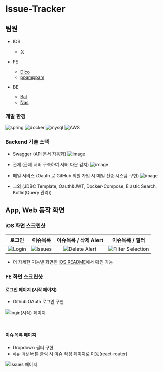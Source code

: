 # Issue-Tracker

## 팀원

- IOS
  - [쏭](https://github.com/1song2)

- FE
  - [Dico](https://github.com/ha3158987)
  - [ppamppam](https://github.com/ppamppamman)

- BE
  - [Bat](https://github.com/kjk402)
  - [Nas](https://github.com/Malloc72P)
  
### 개발 환경

![spring](https://user-images.githubusercontent.com/59398492/117413573-1ab1be00-af51-11eb-962a-876ec517474c.png)
![docker](https://user-images.githubusercontent.com/59398492/124055813-8bf88380-da5f-11eb-86aa-f78719bf9260.png)
![mysql](https://user-images.githubusercontent.com/59398492/114123158-b89f7200-992c-11eb-9392-e8823d075aa7.png)
![AWS](https://user-images.githubusercontent.com/59398492/114123162-b9380880-992c-11eb-9446-25729659d477.png)

### Backend 기술 스택
- Swagger (API 문서 자동화)
  ![image](https://user-images.githubusercontent.com/59398492/124055075-38396a80-da5e-11eb-88e0-acd6ad1150d5.png)

- 관제 (관제 서버 구축하여 서버 다운 감지)
![image](https://user-images.githubusercontent.com/59398492/124054342-c7de1980-da5c-11eb-8399-86d900051ea4.png)

- 메일 서비스 (Oauth 로 GitHub 회원 가입 시 메일 전송 시스템 구현)
  ![image](https://user-images.githubusercontent.com/59398492/124054994-10e29d80-da5e-11eb-8806-7c585144ad6f.png)
  
- 그외 (JDBC Template, Oauth&JWT, Docker-Compose, Elastic Search, Kotlin(Query 관리))


## App, Web 동작 화면
### iOS 화면 스크린샷
로그인                       |  이슈목록                   |  이슈목록 / 삭제 Alert       |  이슈목록 / 필터
:-------------------------:|:-------------------------:|:-------------------------:|:-------------------------:
![Login](https://user-images.githubusercontent.com/56751259/122512816-6c676100-d044-11eb-9fff-ee55888e9f85.png) | ![Issues](https://user-images.githubusercontent.com/56751259/122513048-cbc57100-d044-11eb-9f3e-35c4973e3860.png) | ![Delete Alert](https://user-images.githubusercontent.com/56751259/122514284-ad607500-d046-11eb-84ec-c63371489d7a.png) | ![Filter Selection](https://user-images.githubusercontent.com/56751259/122513217-10e9a300-d045-11eb-88d6-43a95ffbb365.png)
* 더 자세한 기능별 화면은 [iOS README](https://github.com/kjk402/issue-tracker/tree/main/iOS)에서 확인 가능

### FE 화면 스크린샷

#### 로그인 페이지 (시작 페이지)
- Github OAuth 로그인 구현

![login(시작) 페이지](https://user-images.githubusercontent.com/65105537/122518922-d126b980-d04c-11eb-9e19-241a978734ff.gif)

<br>

#### 이슈 목록 페이지
- Dropdown 필터 구현
- `이슈 작성` 버튼 클릭 시 이슈 작성 페이지로 이동(react-router)

![issues 페이지](https://user-images.githubusercontent.com/65105537/122519049-f9aeb380-d04c-11eb-8181-f70b472fb42e.gif)

